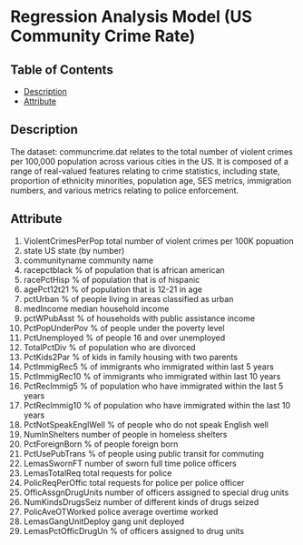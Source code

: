 # Regression Analysis Model (US Community Crime Rate)
## Table of Contents
* [Description](#Description)
* [Attribute](#Attribute)

## Description
The dataset: communcrime.dat relates to the total number of violent crimes per 100,000 population across various cities in the US.
It is composed of a range of real-valued features relating to crime statistics, including state, proportion of ethnicity minorities, 
population age, SES metrics, immigration numbers, and various metrics relating to police enforcement.

## Attribute
1.  ViolentCrimesPerPop   total number of violent crimes per 100K popuation
2.  state                 US state (by number)
3.  communityname         community name
4.  racepctblack          % of population that is african american
5.  racePctHisp           % of population that is of hispanic
6.  agePct12t21           % of population that is 12-21 in age
7.  pctUrban              % of people living in areas classified as urban
8.  medIncome             median household income
9.  pctWPubAsst           % of households with public assistance income
10. PctPopUnderPov        % of people under the poverty level
11. PctUnemployed         % of people 16 and over unemployed
12. TotalPctDiv           % of population who are divorced
13. PctKids2Par           % of kids in family housing with two parents
14. PctImmigRec5          % of immigrants who immigrated within last 5 years
15. PctImmigRec10         % of immigrants who immigrated within last 10 years
16. PctRecImmig5          % of population who have immigrated within the last 5 years
17. PctRecImmig10         % of population who have immigrated within the last 10 years
18. PctNotSpeakEnglWell   % of people who do not speak English well
19. NumInShelters         number of people in homeless shelters
20. PctForeignBorn        % of people foreign born
21. PctUsePubTrans        % of people using public transit for commuting
22. LemasSwornFT          number of sworn full time police officers
23. LemasTotalReq         total requests for police
24. PolicReqPerOffic      total requests for police per police officer
25. OfficAssgnDrugUnits   number of officers assigned to special drug units
26. NumKindsDrugsSeiz     number of different kinds of drugs seized
27. PolicAveOTWorked      police average overtime worked
28. LemasGangUnitDeploy   gang unit deployed
29. LemasPctOfficDrugUn   % of officers assigned to drug units
